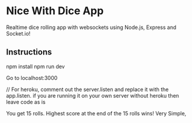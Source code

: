 # Nice With Dice App
Realtime dice rolling app with websockets using Node.js, Express and Socket.io!


## Instructions

npm install
npm run dev

Go to localhost:3000

// For heroku, comment out the server.listen and replace it with the app.listen. if you are running it on your own server without heroku then leave code as is

You get 15 rolls. Highest score at the end of the 15 rolls wins! Very Simple,


